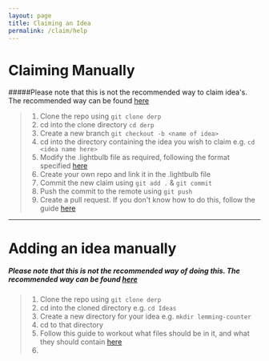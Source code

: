 ```yaml
---
layout: page
title: Claiming an Idea
permalink: /claim/help
---
```

# **Claiming Manually**
#####Please note that this is not the recommended way to claim idea's. The recommended way can be found [here](http://derp)

> 1. Clone the repo using `git clone derp`
> 2. cd into the clone directory `cd derp`
> 3. Create a new branch `git checkout -b <name of idea>`
> 4. cd into the directory containing the idea  you wish to claim e.g. `cd <idea name here>`
> 5. Modify the .lightbulb file as required, following the format specified [here](http://placehold)
> 6. Create your own repo and link it in the .lightbulb file
> 7. Commit the new claim using `git add .` & `git commit`
> 8. Push the commit to the remote using `git push`
> 9. Create a pull request. If you don't know how to do this, follow the guide [here](https://help.github.com/articles/creating-a-pull-request/)

---
# **Adding an idea manually**
##### Please note that this is not the recommended way of doing this. The recommended way can be found [here](http://derp)

>1. Clone the repo using `git clone derp`
>2. cd into the cloned directory e.g. `cd Ideas`
>3. Create a new directory for your idea e.g. `mkdir lemming-counter`
>4. cd to that directory
>5. Follow this guide to workout what files should be in it, and what they should contain [here](http://derp)
>6. 